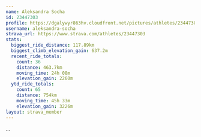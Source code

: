 ```yaml
---
name: Aleksandra Socha
id: 23447303
profile: https://dgalywyr863hv.cloudfront.net/pictures/athletes/23447303/14745546/4/large.jpg
username: aleksandra-socha
strava_url: https://www.strava.com/athletes/23447303
stats:
  biggest_ride_distance: 117.89km
  biggest_climb_elevation_gain: 637.2m
  recent_ride_totals:
    count: 36
    distance: 463.7km
    moving_time: 24h 08m
    elevation_gain: 2260m
  ytd_ride_totals:
    count: 65
    distance: 754km
    moving_time: 45h 33m
    elevation_gain: 3226m
layout: strava_member
--- 
```

...
